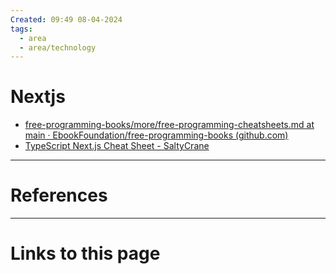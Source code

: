 ```yaml
---
Created: 09:49 08-04-2024
tags:
  - area
  - area/technology
---
```



# Nextjs
- [free-programming-books/more/free-programming-cheatsheets.md at main · EbookFoundation/free-programming-books (github.com)](https://github.com/EbookFoundation/free-programming-books/blob/main/more/free-programming-cheatsheets.md#mongodb)
- [TypeScript Next.js Cheat Sheet - SaltyCrane](https://www.saltycrane.com/cheat-sheets/typescript/next.js/latest/)




--- 
# References



--- 
# Links to this page

